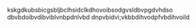 kskgdkubsbicgsbljbclhsidclkdhovoibsodgvsldbvpgdvhdso
dbvbdoibvdibviblvnbpdnlvbd
dnpvbidvi;vkbbdihvodpfvbdihvoild
